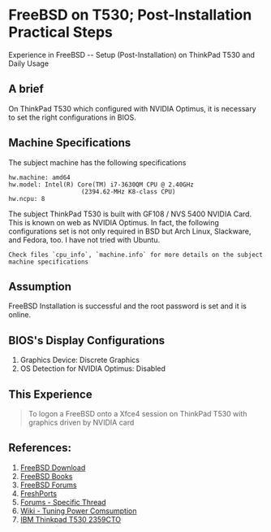 # FreeBSD on T530; Post-Installation Practical Steps

Experience in FreeBSD -- Setup (Post-Installation) on ThinkPad T530 and Daily Usage

## A brief

On ThinkPad T530 which configured with NVIDIA Optimus, it is necessary to set the right configurations in BIOS.

## Machine Specifications
The subject machine has the following specifications
```
hw.machine: amd64
hw.model: Intel(R) Core(TM) i7-3630QM CPU @ 2.40GHz
					(2394.62-MHz K8-class CPU)
hw.ncpu: 8

```
The subject ThinkPad T530 is built with GF108 / NVS 5400 NVIDIA Card. This is known on web as NVIDIA Optimus. In fact, the following configurations set is not only required in BSD but Arch Linux, Slackware, and Fedora, too. I have not tried with Ubuntu.

```
Check files `cpu_info`, `machine.info` for more details on the subject machine specifications
```
## Assumption
FreeBSD Installation is successful and the root password is set and it is online.

## BIOS's Display Configurations

1. Graphics Device: Discrete Graphics
2. OS Detection for NVIDIA Optimus: Disabled

## This Experience 

> To logon a FreeBSD onto a Xfce4 session on ThinkPad T530 with graphics driven by NVIDIA card


## References:

1. [FreeBSD Download](https://download.freebsd.org/ftp/doc/en/books/handbook/book.pdf)
2. [FreeBSD Books](https://download.freebsd.org/ftp/doc/en/books/arch-handbook/book.pdf)
3. [FreeBSD Forums](https://forums.freebsd.org)
4. [FreshPorts](https://freshports.org/x11/nvidia-driver/)
5. [Forums - Specific Thread](https://forums.freebsd.org/threads/how-to-solving-xorg-with-nvidia-issues-no-screens-found-ee-and-other-nasty-problems-gremlins.64941/)
6. [Wiki - Tuning Power Comsumption](https://wiki.freebsd.org/TuningPowerConsumption)
7. [IBM Thinkpad T530 2359CTO](https://wiki.freebsd.org/Laptops/Thinkpad_T530)
